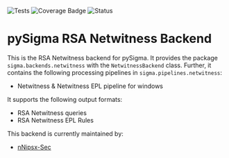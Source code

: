 ![Tests](https://github.com/Tilyx/pySigma-backend-netwitness/actions/workflows/test.yml/badge.svg)
![Coverage Badge](https://img.shields.io/endpoint?url=https://gist.githubusercontent.com/nNipsx-Sec/17f796b05463b26be5757fbec657905f/raw/1e7cbf7e8d046fbe45e5c392ddf7372f1080c0bf/Tilyx-pySigma-backend-netwitness.json)
![Status](https://img.shields.io/badge/Status-pre--release-orange)

# pySigma RSA Netwitness Backend

This is the RSA Netwitness backend for pySigma. It provides the package `sigma.backends.netwitness` with the `NetwitnessBackend` class.
Further, it contains the following processing pipelines in `sigma.pipelines.netwitness`:

* Netwitness & Netwitness EPL pipeline for windows



It supports the following output formats:

* RSA Netwitness queries
* RSA Netwitness EPL Rules

This backend is currently maintained by:

* [nNipsx-Sec](https://github.com/nNipsx-Sec/)

